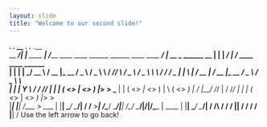 ```yaml
---
layout: slide
title: "Welcome to our second slide!"
---
```

___________.__                 .___                                                          __                        .__       .___     .___                               
\__    ___/|  |__   ____     __| _/______  ____   ____ ______     ______ ____   ____   _____/  |_  __  _  ______  __ __|  |    __| _/   __| _/______  ____   ____ ______     
  |    |   |  |  \_/ __ \   / __ |\_  __ \/  _ \ /  _ \\____ \   /  ___//    \ /  _ \ /  _ \   __\ \ \/ \/ /  _ \|  |  \  |   / __ |   / __ |\_  __ \/  _ \ /  _ \\____ \    
  |    |   |   Y  \  ___/  / /_/ | |  | \(  <_> |  <_> )  |_> >  \___ \|   |  (  <_> |  <_> )  |    \     (  <_> )  |  /  |__/ /_/ |  / /_/ | |  | \(  <_> |  <_> )  |_> >   
  |____|   |___|  /\___  > \____ | |__|   \____/ \____/|   __/  /____  >___|  /\____/ \____/|__|     \/\_/ \____/|____/|____/\____ |  \____ | |__|   \____/ \____/|   __/ /\ 
                \/     \/       \/                     |__|          \/     \/                                                    \/       \/                     |__|    \/
Use the left arrow to go back!
